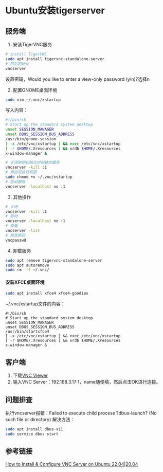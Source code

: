 # Ubuntu安装tigerserver

## 服务端

1. 安装TigerVNC服务

```bash
# install TigerVNC
sudo apt install tigervnc-standalone-server
# 然后初始化
vncserver
```
设置密码，Would you like to enter a view-only password (y/n)?选择n

2. 配置GNOME桌面环境

```bash
sudo vim ~/.vnc/xstartup
```

写入内容：
```bash
#!/bin/sh
# Start up the standard system desktop
unset SESSION_MANAGER
unset DBUS_SESSION_BUS_ADDRESS
/usr/bin/gnome-session
[ -x /etc/vnc/xstartup ] && exec /etc/vnc/xstartup
[ -r $HOME/.Xresources ] && xrdb $HOME/.Xresources
x-window-manager &
```

```bash
# 关闭刚刚初始化时创建的服务
vncserver -kill :1
# 添加可执行权限
sudo chmod +x ~/.vnc/xstartup
# 启动服务
vncserver -localhost no :1
```

3. 其他操作

```bash
# 关闭
vncserver -kill :1
# 启动
vncserver -localhost no :1
# 查看
vncserver -list
# 修改密码
vncpasswd
```

4. 卸载服务

```bash
sudo apt remove tigervnc-standalone-server
sudo apt autoremove
sudo rm -rf ~/.vnc/
```

#### 安装XFCE桌面环境

```bash
sudo apt install xfce4 xfce4-goodies
```

~/.vnc/xstartup文件的内容：
```
#!/bin/sh
# Start up the standard system desktop
unset SESSION_MANAGER
unset DBUS_SESSION_BUS_ADDRESS
/usr/bin/startxfce4
[ -x /etc/vnc/xstartup ] && exec /etc/vnc/xstartup
[ -r $HOME/.Xresources ] && xrdb $HOME/.Xresources
x-window-manager &
```

## 客户端

1. 下载[VNC Viewer](https://www.realvnc.com/en/connect/download/viewer/)
2. 输入VNC Server：192.168.3.17:1，name随便填，然后点击OK进行连接。

## 问题排查

执行vncserver报错：Failed to execute child process ?dbus-launch? (No such file or directory)
解决方法：
```bash
sudo apt install dbus-x11
sudo service dbus start
```

## 参考链接
[How to Install & Configure VNC Server on Ubuntu 22.04|20.04](https://bytexd.com/how-to-install-configure-vnc-server-on-ubuntu/)
